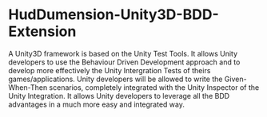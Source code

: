# HudDumension-Unity3D-BDD-Extension
A Unity3D framework is based on the Unity Test Tools. It allows Unity developers to use the Behaviour Driven Development approach and to develop more effectively the Unity Intergration Tests of theirs games/applications. Unity developers will be allowed to write the Given-When-Then scenarios, completely integrated with the Unity Inspector of the Unity Integration. It allows Unity developers to leverage all the BDD advantages in a much more easy and integrated way.
